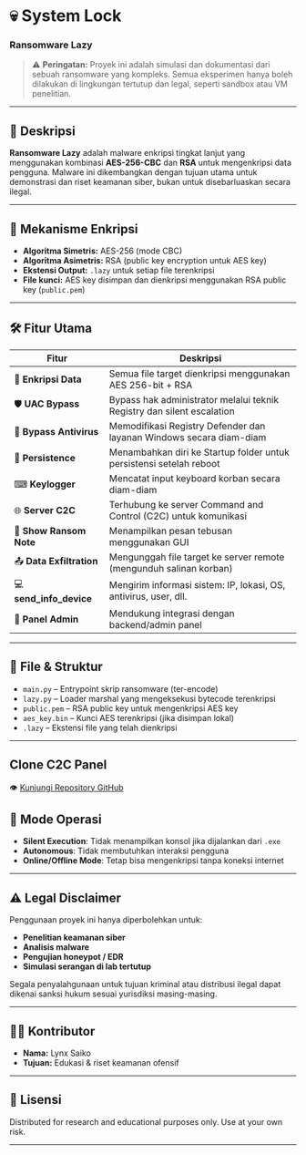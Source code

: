 # 💀 System Lock

<h3>Ransomware Lazy</h3>

> ⚠️ **Peringatan:** Proyek ini adalah simulasi dan dokumentasi dari sebuah ransomware yang kompleks. Semua eksperimen hanya boleh dilakukan di lingkungan tertutup dan legal, seperti sandbox atau VM penelitian.

---

## 📌 Deskripsi

**Ransomware Lazy** adalah malware enkripsi tingkat lanjut yang menggunakan kombinasi **AES-256-CBC** dan **RSA** untuk mengenkripsi data pengguna. Malware ini dikembangkan dengan tujuan utama untuk demonstrasi dan riset keamanan siber, bukan untuk disebarluaskan secara ilegal.

---

## 🔐 Mekanisme Enkripsi

- **Algoritma Simetris:** AES-256 (mode CBC)
- **Algoritma Asimetris:** RSA (public key encryption untuk AES key)
- **Ekstensi Output:** `.lazy` untuk setiap file terenkripsi
- **File kunci:** AES key disimpan dan dienkripsi menggunakan RSA public key (`public.pem`)

---

## 🛠️ Fitur Utama

| Fitur                   | Deskripsi                                                                 |
|------------------------|---------------------------------------------------------------------------|
| 🔐 **Enkripsi Data**     | Semua file target dienkripsi menggunakan AES 256-bit + RSA                |
| 🛡 **UAC Bypass**        | Bypass hak administrator melalui teknik Registry dan silent escalation    |
| 🧬 **Bypass Antivirus**  | Memodifikasi Registry Defender dan layanan Windows secara diam-diam      |
| 🔁 **Persistence**       | Menambahkan diri ke Startup folder untuk persistensi setelah reboot      |
| ⌨ **Keylogger**         | Mencatat input keyboard korban secara diam-diam                          |
| 🌐 **Server C2C**        | Terhubung ke server Command and Control (C2C) untuk komunikasi            |
| 🧾 **Show Ransom Note**  | Menampilkan pesan tebusan menggunakan GUI                                |
| 📤 **Data Exfiltration** | Mengunggah file target ke server remote (mengunduh salinan korban)       |
| 💻 **send_info_device**  | Mengirim informasi sistem: IP, lokasi, OS, antivirus, user, dll.         |
| 🧭 **Panel Admin**       | Mendukung integrasi dengan backend/admin panel                           |

---

## 📁 File & Struktur

- `main.py` – Entrypoint skrip ransomware (ter-encode)
- `lazy.py` – Loader marshal yang mengeksekusi bytecode terenkripsi
- `public.pem` – RSA public key untuk mengenkripsi AES key
- `aes_key.bin` – Kunci AES terenkripsi (jika disimpan lokal)
- `.lazy` – Ekstensi file yang telah dienkripsi

---

## Clone C2C Panel
👁️ [Kunjungi Repository GitHub](https://github.com/RedTeamSector7/lazy-server)


## 🧪 Mode Operasi

- **Silent Execution**: Tidak menampilkan konsol jika dijalankan dari `.exe`
- **Autonomous**: Tidak membutuhkan interaksi pengguna
- **Online/Offline Mode**: Tetap bisa mengenkripsi tanpa koneksi internet

---

## ⚠️ Legal Disclaimer

Penggunaan proyek ini hanya diperbolehkan untuk:

- **Penelitian keamanan siber**
- **Analisis malware**
- **Pengujian honeypot / EDR**
- **Simulasi serangan di lab tertutup**

Segala penyalahgunaan untuk tujuan kriminal atau distribusi ilegal dapat dikenai sanksi hukum sesuai yurisdiksi masing-masing.

---

## 🧑‍💻 Kontributor

- **Nama:** Lynx Saiko
- **Tujuan:** Edukasi & riset keamanan ofensif

---

## 📜 Lisensi

Distributed for research and educational purposes only. Use at your own risk.

---


